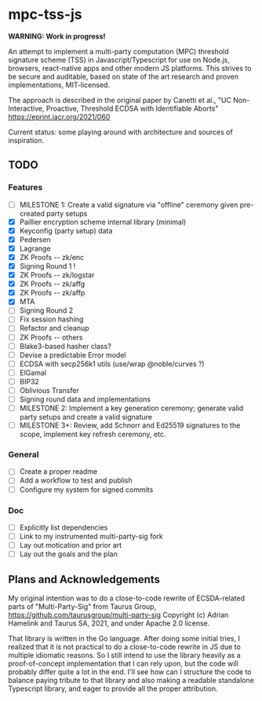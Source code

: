 # mpc-tss-js

**WARNING: Work in progress!**

An attempt to implement a multi-party computation (MPC) threshold signature scheme (TSS) in Javascript/Typescript for use on Node.js, browsers, react-native apps and other modern JS platforms. This strives to be secure and auditable, based on state of the art research and proven implementations, MIT-licensed.

The approach is described in the original paper by Canetti et al.,
"UC Non-Interactive, Proactive, Threshold ECDSA with Identifiable Aborts"
https://eprint.iacr.org/2021/060

Current status: some playing around with architecture and sources of inspiration.

## TODO

### Features

- [ ] MILESTONE 1: Create a valid signature via "offline" ceremony given pre-created party setups
- [x] Paillier encryption scheme internal library (minimal)
- [x] Keyconfig (party setup) data
- [x] Pedersen
- [x] Lagrange
- [x] ZK Proofs -- zk/enc
- [x] Signing Round 1 !
- [x] ZK Proofs -- zk/logstar
- [x] ZK Proofs -- zk/affg
- [x] ZK Proofs -- zk/affp
- [x] MTA
- [ ] Signing Round 2
- [ ] Fix session hashing
- [ ] Refactor and cleanup
- [ ] ZK Proofs -- others
- [ ] Blake3-based hasher class?
- [ ] Devise a predictable Error model
- [ ] ECDSA with secp256k1 utils (use/wrap @noble/curves ?)
- [ ] ElGamal
- [ ] BIP32
- [ ] Oblivious Transfer
- [ ] Signing round data and implementations
- [ ] MILESTONE 2: Implement a key generation ceremony; generate valid party setups and create a valid signature
- [ ] MILESTONE 3+: Review, add Schnorr and Ed25519 signatures to the scope, implement key refresh ceremony, etc.

### General

- [ ] Create a proper readme
- [ ] Add a workflow to test and publish
- [ ] Configure my system for signed commits

### Doc

- [ ] Explicitly list dependencies
- [ ] Link to my instrumented multi-party-sig fork
- [ ] Lay out motication and prior art
- [ ] Lay out the goals and the plan

## Plans and Acknowledgements

My original intention was to do a close-to-code rewrite of ECSDA-related parts of
"Multi-Party-Sig" from Taurus Group, https://github.com/taurusgroup/multi-party-sig
Copyright (c) Adrian Hamelink and Taurus SA, 2021, and under Apache 2.0 license.

That library is written in the Go language. After doing some initial tries, I realized that it is not practical to do a close-to-code rewrite in JS due to multiple idiomatic reasons. So I still intend to use the library heavily as a proof-of-concept implementation that I can rely upon, but the code will probably differ quite a lot in the end. I'll see how can I structure the code to balance paying tribute to that library and also making a readable standalone Typescript library, and eager to provide all the proper attribution.
